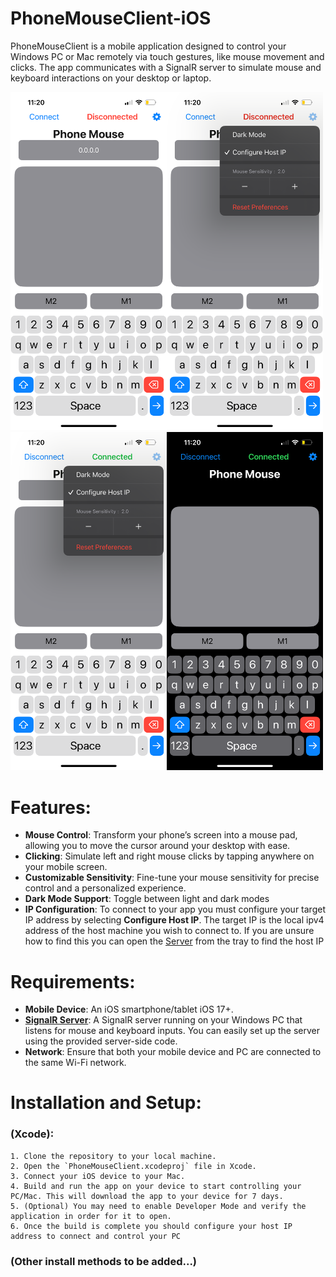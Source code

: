 # PhoneMouseClient-iOS
PhoneMouseClient is a mobile application designed to control your Windows PC or Mac remotely via touch gestures, like mouse movement and clicks. The app communicates with a SignalR server to simulate mouse and keyboard interactions on your desktop or laptop.

<img src="demoIMGs/IMG_3589.PNG" alt="Demo Image" width="250" /><img src="demoIMGs/IMG_3590.PNG" alt="Demo Image" width="250" /><img src="demoIMGs/IMG_3591.PNG" alt="Demo Image" width="250" /><img src="demoIMGs/IMG_3592.PNG" alt="Demo Image" width="250" />


# Features:
- **Mouse Control**: Transform your phone’s screen into a mouse pad, allowing you to move the cursor around your desktop with ease.
- **Clicking**: Simulate left and right mouse clicks by tapping anywhere on your mobile screen.
- **Customizable Sensitivity**: Fine-tune your mouse sensitivity for precise control and a personalized experience.
- **Dark Mode Support**: Toggle between light and dark modes
- **IP Configuration**: To connect to your app you must configure your target IP address by selecting **Configure Host IP**. The target IP is the local ipv4 address of the host machine you wish to connect to. If you are unsure how to find this you can open the [Server](https://github.com/therealguillermo/PhoneMouseHost) from the tray to find the host IP


# Requirements:
- **Mobile Device**: An iOS smartphone/tablet iOS 17+.
- **[SignalR Server](https://github.com/therealguillermo/PhoneMouseHost)**: A SignalR server running on your Windows PC that listens for mouse and keyboard inputs. You can easily set up the server using the provided server-side code.
- **Network**: Ensure that both your mobile device and PC are connected to the same Wi-Fi network.

# Installation and Setup:

### (Xcode):
    1. Clone the repository to your local machine.
    2. Open the `PhoneMouseClient.xcodeproj` file in Xcode.
    3. Connect your iOS device to your Mac.
    4. Build and run the app on your device to start controlling your PC/Mac. This will download the app to your device for 7 days.
    5. (Optional) You may need to enable Developer Mode and verify the application in order for it to open.
    6. Once the build is complete you should configure your host IP address to connect and control your PC

### (Other install methods to be added...)

